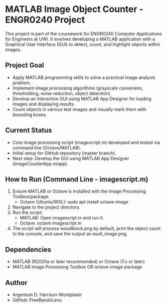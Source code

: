 # MATLAB Image Object Counter - ENGR0240 Project

This project is part of the coursework for ENGR0240  Computer Applications for Engineers at UWI. It involves developing a MATLAB application with a Graphical User Interface (GUI) to detect, count, and highlight objects within images.

## Project Goal

*   Apply MATLAB programming skills to solve a practical image analysis problem.
*   Implement image processing algorithms (grayscale conversion, thresholding, noise reduction, object detection).
*   Develop an interactive GUI using MATLAB App Designer for loading images and displaying results.
*   Count objects in various test images and visually mark them with bounding boxes.

## Current Status

*   Core image processing script (imagescript.m) developed and tested via command line (Octave/MATLAB).
*   Initial setup for GitHub repository (master branch).
*   Next step: Develop the GUI using MATLAB App Designer (imageCounterApp.mlapp).

## How to Run (Command Line - imagescript.m)

1.  Ensure MATLAB or Octave is installed with the Image Processing Toolbox/package.
    *   Octave (Ubuntu/WSL): sudo apt install octave-image
2.  Navigate to the project directory.
3.  Run the script:
    *   MATLAB: Open imagescript.m and run it.
    *   Octave: octave imagescript.m
4.  The script will process woodblock.png by default, print the object count to the console, and save the output as esult_image.png.

## Dependencies

*   MATLAB (R2020a or later recommended) or Octave (7.x or later)
*   MATLAB Image Processing Toolbox OR octave-image package

## Author

*   Argentum D. Harrison-Montplaisir
*   GitHub: FreeBandoLano
